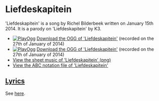 # Liefdeskapitein

'Liefdeskapitein' is a song by Richel Bilderbeek
written on January 15th 2014. It is a parody on 'Liefdeskapitein' by K3.

- [![PlayOgg](http://static.fsf.org/playogg/Play_ogg_80x15.png "I support PlayOgg!")](http://playogg.org)
  [Download the OGG of 'Liefdeskapitein'](http://www.richelbilderbeek.nl/CD07_Liefdeskapitein_1_20140127.ogg)
  (recorded on the 27th of January of 2014)
- [![PlayOgg](http://static.fsf.org/playogg/Play_ogg_80x15.png "I support PlayOgg!")](http://playogg.org)
  [Download the OGG of 'Liefdeskapitein'](http://www.richelbilderbeek.nl/CD07_Liefdeskapitein_2_20140127.ogg)
  (recorded on the 27th of January of 2014)
- [View the sheet music of 'Liefdeskapitein' (png)](60_liefdeskapitein.png)
- [View the ABC notation file of 'Liefdeskapitein'](60_liefdeskapitein.abc)

## [Lyrics](60_liefdeskapitein.txt)

See [here](60_liefdeskapitein.txt).

